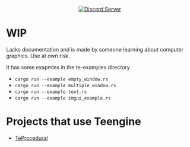 <p align="center">
    <a title="Discord Server" href="https://discord.gg/hQZbmqJQWx"><img alt="Discord Server" src=https://img.shields.io/badge/Discord-%235865F2.svg?style=for-the-badge&logo=discord&logoColor=white></a>
</p>

# WIP

Lacks documentation and is made by someone learning about computer graphics. Use at own risk.

It has some exapmles in the te-examples directory
 * `cargo run --example empty_window.rs`
 * `cargo run --example multiple_window.rs`
 * `cargo run --example text.rs`
 * `cargo run --example imgui_example.rs`

# Projects that use Teengine
* [TeProcedural](https://github.com/Calcoph/TeProcedural)
